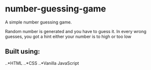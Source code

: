 # number-guessing-game
A simple number guessing game.

Random number is generated and you have to guess it. In every wrong guesses, you got a hint either your number is to high or too low

## Built using:
..*HTML
..*CSS
..*Vanilla JavaScript
